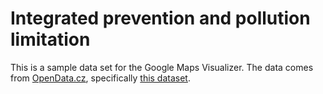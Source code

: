 # Integrated prevention and pollution limitation

This is a sample data set for the Google Maps Visualizer. The data comes from
[OpenData.cz](http://www.opendata.cz), specifically
[this dataset](http://internal.opendata.cz/dataset/mzp-ippc).
